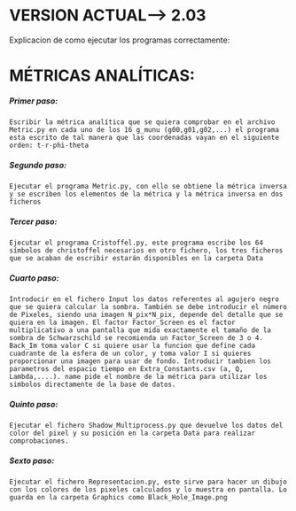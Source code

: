 # VERSION ACTUAL--> 2.03

Explicacion de como ejecutar los programas correctamente:

# MÉTRICAS ANALÍTICAS:

##### Primer paso: 
    Escribir la métrica analítica que se quiera comprobar en el archivo Metric.py en cada uno de los 16 g_munu (g00,g01,g02,...) el programa esta escrito de tal manera que las coordenadas vayan en el siguiente orden: t-r-phi-theta

##### Segundo paso: 
    Ejecutar el programa Metric.py, con ello se obtiene la métrica inversa y se escriben los elementos de la métrica y la métrica inversa en dos ficheros

##### Tercer paso: 
    Ejecutar el programa Cristoffel.py, este programa escribe los 64 símbolos de christoffel necesarios en otro fichero, los tres ficheros que se acaban de escribir estarán disponibles en la carpeta Data

##### Cuarto paso: 
    Introducir en el fichero Input los datos referentes al agujero negro que se quiera calcular la sombra. También se debe introducir el número de Pixeles, siendo una imagen N_pix*N_pix, depende del detalle que se quiera en la imagen. El factor Factor_Screen es el factor multiplicativo a una pantalla que mida exactamente el tamaño de la sombra de Schwarzschild se recomienda un Factor_Screen de 3 o 4. Back_Im toma valor C si quiere usar la funcion que define cada cuadrante de la esfera de un color, y toma valor I si quieres proporcionar una imagen para usar de fondo. Introducir tambien los parametros del espacio tiempo en Extra_Constants.csv (a, Q, Lambda,....). name pide el nombre de la métrica para utilizar los simbolos directamente de la base de datos.
             
##### Quinto paso: 
    Ejecutar el fichero Shadow_Multiprocess.py que devuelve los datos del color del pixel y su posición en la carpeta Data para realizar comprobaciones.

##### Sexto paso: 
    Ejecutar el fichero Representacion.py, este sirve para hacer un dibujo con los colores de los pixeles calculados y lo muestra en pantalla. Lo guarda en la carpeta Graphics como Black_Hole_Image.png

